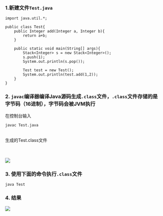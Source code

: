 ### 1.新建文件`Test.java`
```
import java.util.*;

public class Test{
    public Integer add(Integer a, Integer b){
        return a+b;
    }

    public static void main(String[] args){
        Stack<Integer> s = new Stack<Integer>();
        s.push(1);
        System.out.println(s.pop());

        Test test = new Test();
        System.out.println(test.add(1,2));
    }
}
```

### 2. `javac`编译器编译Java源码生成`.class`文件，`.class`文件存储的是字节码（16进制），字节码会被JVM执行  

在控制台输入
```
javac Test.java
```
<br>
生成的Test.class文件<br><br><br>

 ![](http://oyrpkn4bk.bkt.clouddn.com/Test.class.JPG)


### 3. 使用下面的命令执行`.class`文件
```
java Test
```

### 4. 结果
![](http://oyrpkn4bk.bkt.clouddn.com/%E6%8E%A7%E5%88%B6%E5%8F%B0%E6%89%A7%E8%A1%8C%E7%BB%93%E6%9E%9C.JPG)
